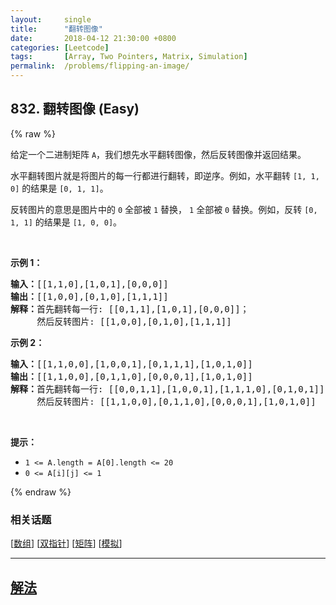 ```yaml
---
layout:     single
title:      "翻转图像"
date:       2018-04-12 21:30:00 +0800
categories: [Leetcode]
tags:       [Array, Two Pointers, Matrix, Simulation]
permalink:  /problems/flipping-an-image/
---
```


## 832. 翻转图像 (Easy)

{% raw %}

<p>给定一个二进制矩阵 <code>A</code>，我们想先水平翻转图像，然后反转图像并返回结果。</p>

<p>水平翻转图片就是将图片的每一行都进行翻转，即逆序。例如，水平翻转 <code>[1, 1, 0]</code> 的结果是 <code>[0, 1, 1]</code>。</p>

<p>反转图片的意思是图片中的 <code>0</code> 全部被 <code>1</code> 替换， <code>1</code> 全部被 <code>0</code> 替换。例如，反转 <code>[0, 1, 1]</code> 的结果是 <code>[1, 0, 0]</code>。</p>

<p> </p>

<p><strong>示例 1：</strong></p>

<pre>
<strong>输入：</strong>[[1,1,0],[1,0,1],[0,0,0]]
<strong>输出：</strong>[[1,0,0],[0,1,0],[1,1,1]]
<strong>解释：</strong>首先翻转每一行: [[0,1,1],[1,0,1],[0,0,0]]；
     然后反转图片: [[1,0,0],[0,1,0],[1,1,1]]
</pre>

<p><strong>示例 2：</strong></p>

<pre>
<strong>输入：</strong>[[1,1,0,0],[1,0,0,1],[0,1,1,1],[1,0,1,0]]
<strong>输出：</strong>[[1,1,0,0],[0,1,1,0],[0,0,0,1],[1,0,1,0]]
<strong>解释：</strong>首先翻转每一行: [[0,0,1,1],[1,0,0,1],[1,1,1,0],[0,1,0,1]]；
     然后反转图片: [[1,1,0,0],[0,1,1,0],[0,0,0,1],[1,0,1,0]]
</pre>

<p> </p>

<p><strong>提示：</strong></p>

<ul>
	<li><code>1 <= A.length = A[0].length <= 20</code></li>
	<li><code>0 <= A[i][j] <= 1</code></li>
</ul>

{% endraw %}

### 相关话题
  [[数组](https://github.com/openset/leetcode/tree/master/tag/array/README.md)]
  [[双指针](https://github.com/openset/leetcode/tree/master/tag/two-pointers/README.md)]
  [[矩阵](https://github.com/openset/leetcode/tree/master/tag/matrix/README.md)]
  [[模拟](https://github.com/openset/leetcode/tree/master/tag/simulation/README.md)]

---

## [解法](https://github.com/openset/leetcode/tree/master/problems/flipping-an-image)
